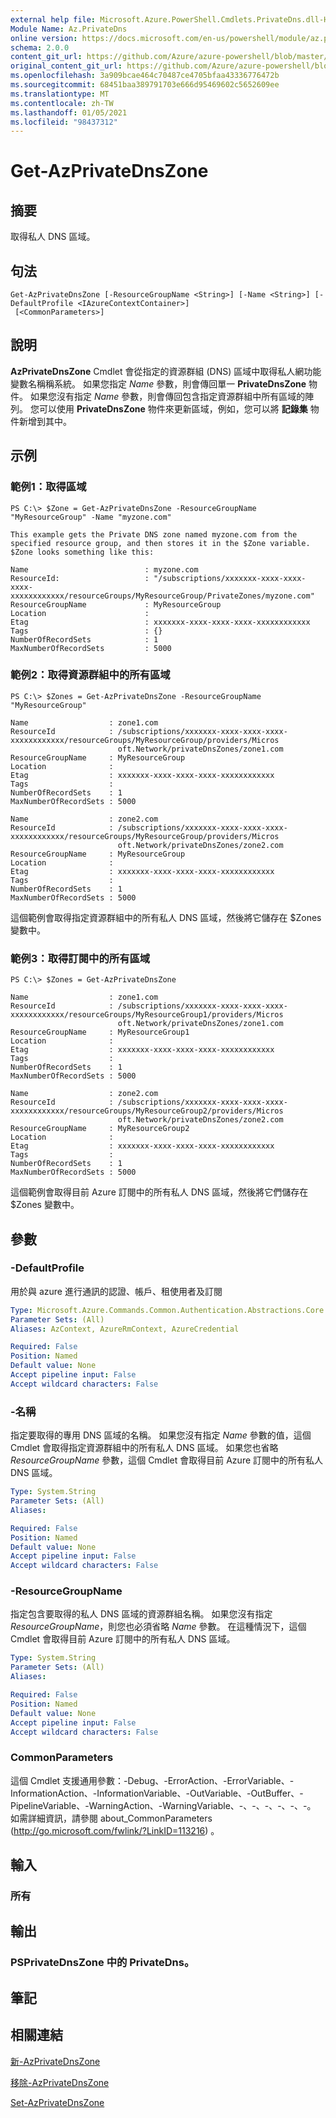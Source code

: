```yaml
---
external help file: Microsoft.Azure.PowerShell.Cmdlets.PrivateDns.dll-Help.xml
Module Name: Az.PrivateDns
online version: https://docs.microsoft.com/en-us/powershell/module/az.privatedns/get-azprivatednszone
schema: 2.0.0
content_git_url: https://github.com/Azure/azure-powershell/blob/master/src/PrivateDns/PrivateDns/help/Get-AzPrivateDnsZone.md
original_content_git_url: https://github.com/Azure/azure-powershell/blob/master/src/PrivateDns/PrivateDns/help/Get-AzPrivateDnsZone.md
ms.openlocfilehash: 3a909bcae464c70487ce4705bfaa43336776472b
ms.sourcegitcommit: 68451baa389791703e666d95469602c5652609ee
ms.translationtype: MT
ms.contentlocale: zh-TW
ms.lasthandoff: 01/05/2021
ms.locfileid: "98437312"
---
```

# Get-AzPrivateDnsZone

## 摘要
取得私人 DNS 區域。

## 句法

```
Get-AzPrivateDnsZone [-ResourceGroupName <String>] [-Name <String>] [-DefaultProfile <IAzureContextContainer>]
 [<CommonParameters>]
```

## 說明
**AzPrivateDnsZone** Cmdlet 會從指定的資源群組 (DNS) 區域中取得私人網功能變數名稱稱系統。
如果您指定 *Name* 參數，則會傳回單一 **PrivateDnsZone** 物件。
如果您沒有指定 *Name* 參數，則會傳回包含指定資源群組中所有區域的陣列。
您可以使用 **PrivateDnsZone** 物件來更新區域，例如，您可以將 **記錄集** 物件新增到其中。

## 示例

### 範例1：取得區域
```
PS C:\> $Zone = Get-AzPrivateDnsZone -ResourceGroupName "MyResourceGroup" -Name "myzone.com"

This example gets the Private DNS zone named myzone.com from the specified resource group, and then stores it in the $Zone variable.
$Zone looks something like this: 

Name                          : myzone.com
ResourceId:                   : "/subscriptions/xxxxxxx-xxxx-xxxx-xxxx-xxxxxxxxxxxx/resourceGroups/MyResourceGroup/PrivateZones/myzone.com"
ResourceGroupName             : MyResourceGroup
Location                      : 
Etag                          : xxxxxxx-xxxx-xxxx-xxxx-xxxxxxxxxxxx
Tags                          : {}
NumberOfRecordSets            : 1
MaxNumberOfRecordSets         : 5000
```

### 範例2：取得資源群組中的所有區域
```
PS C:\> $Zones = Get-AzPrivateDnsZone -ResourceGroupName "MyResourceGroup"

Name                  : zone1.com
ResourceId            : /subscriptions/xxxxxxx-xxxx-xxxx-xxxx-xxxxxxxxxxxx/resourceGroups/MyResourceGroup/providers/Micros
                        oft.Network/privateDnsZones/zone1.com
ResourceGroupName     : MyResourceGroup
Location              :
Etag                  : xxxxxxx-xxxx-xxxx-xxxx-xxxxxxxxxxxx
Tags                  :
NumberOfRecordSets    : 1
MaxNumberOfRecordSets : 5000

Name                  : zone2.com
ResourceId            : /subscriptions/xxxxxxx-xxxx-xxxx-xxxx-xxxxxxxxxxxx/resourceGroups/MyResourceGroup/providers/Micros
                        oft.Network/privateDnsZones/zone2.com
ResourceGroupName     : MyResourceGroup
Location              :
Etag                  : xxxxxxx-xxxx-xxxx-xxxx-xxxxxxxxxxxx
Tags                  :
NumberOfRecordSets    : 1
MaxNumberOfRecordSets : 5000
```

這個範例會取得指定資源群組中的所有私人 DNS 區域，然後將它儲存在 $Zones 變數中。

### 範例3：取得訂閱中的所有區域
```
PS C:\> $Zones = Get-AzPrivateDnsZone

Name                  : zone1.com
ResourceId            : /subscriptions/xxxxxxx-xxxx-xxxx-xxxx-xxxxxxxxxxxx/resourceGroups/MyResourceGroup1/providers/Micros
                        oft.Network/privateDnsZones/zone1.com
ResourceGroupName     : MyResourceGroup1
Location              :
Etag                  : xxxxxxx-xxxx-xxxx-xxxx-xxxxxxxxxxxx
Tags                  :
NumberOfRecordSets    : 1
MaxNumberOfRecordSets : 5000

Name                  : zone2.com
ResourceId            : /subscriptions/xxxxxxx-xxxx-xxxx-xxxx-xxxxxxxxxxxx/resourceGroups/MyResourceGroup2/providers/Micros
                        oft.Network/privateDnsZones/zone2.com
ResourceGroupName     : MyResourceGroup2
Location              :
Etag                  : xxxxxxx-xxxx-xxxx-xxxx-xxxxxxxxxxxx
Tags                  :
NumberOfRecordSets    : 1
MaxNumberOfRecordSets : 5000
```

這個範例會取得目前 Azure 訂閱中的所有私人 DNS 區域，然後將它們儲存在 $Zones 變數中。

## 參數

### -DefaultProfile
用於與 azure 進行通訊的認證、帳戶、租使用者及訂閱

```yaml
Type: Microsoft.Azure.Commands.Common.Authentication.Abstractions.Core.IAzureContextContainer
Parameter Sets: (All)
Aliases: AzContext, AzureRmContext, AzureCredential

Required: False
Position: Named
Default value: None
Accept pipeline input: False
Accept wildcard characters: False
```

### -名稱
指定要取得的專用 DNS 區域的名稱。
如果您沒有指定 *Name* 參數的值，這個 Cmdlet 會取得指定資源群組中的所有私人 DNS 區域。
如果您也省略 *ResourceGroupName* 參數，這個 Cmdlet 會取得目前 Azure 訂閱中的所有私人 DNS 區域。

```yaml
Type: System.String
Parameter Sets: (All)
Aliases:

Required: False
Position: Named
Default value: None
Accept pipeline input: False
Accept wildcard characters: False
```

### -ResourceGroupName
指定包含要取得的私人 DNS 區域的資源群組名稱。
如果您沒有指定 *ResourceGroupName*，則您也必須省略 *Name* 參數。
在這種情況下，這個 Cmdlet 會取得目前 Azure 訂閱中的所有私人 DNS 區域。

```yaml
Type: System.String
Parameter Sets: (All)
Aliases:

Required: False
Position: Named
Default value: None
Accept pipeline input: False
Accept wildcard characters: False
```

### CommonParameters
這個 Cmdlet 支援通用參數：-Debug、-ErrorAction、-ErrorVariable、-InformationAction、-InformationVariable、-OutVariable、-OutBuffer、-PipelineVariable、-WarningAction、-WarningVariable、-、-、-、-、-、-。 如需詳細資訊，請參閱 about_CommonParameters (http://go.microsoft.com/fwlink/?LinkID=113216) 。

## 輸入

### 所有

## 輸出

### PSPrivateDnsZone 中的 PrivateDns。

## 筆記

## 相關連結

[新-AzPrivateDnsZone](./New-AzPrivateDnsZone.md)

[移除-AzPrivateDnsZone](./Remove-AzPrivateDnsZone.md)

[Set-AzPrivateDnsZone](./Set-AzPrivateDnsZone.md)
